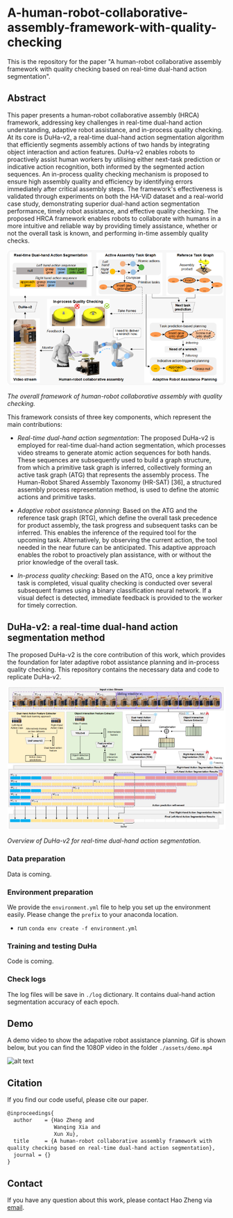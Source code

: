 # A-human-robot-collaborative-assembly-framework-with-quality-checking
This is the repository for the paper "A human-robot collaborative assembly framework with quality checking based on real-time dual-hand action segmentation".

## Abstract
This paper presents a human-robot collaborative assembly (HRCA) framework, addressing key challenges in real-time dual-hand action understanding, adaptive robot assistance, and in-process quality checking. At its core is DuHa-v2, a real-time dual-hand action segmentation algorithm that efficiently segments assembly actions of two hands by integrating object interaction and action features. DuHa-v2 enables robots to proactively assist human workers by utilising either next-task prediction or indicative action recognition, both informed by the segmented action sequences. An in-process quality checking mechanism is proposed to ensure high assembly quality and efficiency by identifying errors immediately after critical assembly steps. The framework's effectiveness is validated through experiments on both the HA-ViD dataset and a real-world case study, demonstrating superior dual-hand action segmentation performance, timely robot assistance, and effective quality checking. The proposed HRCA framework enables robots to collaborate with humans in a more intuitive and reliable way by providing timely assistance, whether or not the overall task is known, and performing in-time assembly quality checks.

![alt text](assets/framework.png)

*The overall framework of human-robot collaborative assembly with quality checking.*

This framework consists of three key components, which represent the main contributions:
- *Real-time dual-hand action segmentation*: The proposed DuHa-v2 is employed for real-time dual-hand action segmentation, which processes video streams to generate atomic action sequences for both hands. These sequences are subsequently used to build a graph structure, from which a primitive task graph is inferred, collectively forming an active task graph (ATG) that represents the assembly process. The Human-Robot Shared Assembly Taxonomy (HR-SAT) [36], a structured assembly process representation method, is used to define the atomic actions and primitive tasks.

- *Adaptive robot assistance planning*: Based on the ATG and the reference task graph (RTG), which define the overall task precedence for product assembly, the task progress and subsequent tasks can be inferred. This enables the inference of the required tool for the upcoming task. Alternatively, by observing the current action, the tool needed in the near future can be anticipated. This adaptive approach enables the robot to proactively plan assistance, with or without the prior knowledge of the overall task.

- *In-process quality checking*: Based on the ATG, once a key primitive task is completed, visual quality checking is conducted over several subsequent frames using a binary classification neural network. If a visual defect is detected, immediate feedback is provided to the worker for timely correction.

## DuHa-v2: a real-time dual-hand action segmentation method
The proposed DuHa-v2 is the core contribution of this work, which provides the foundation for later adaptive robot assistance planning and in-process quality checking. This repository contains the necessary data and code to replicate DuHa-v2.

![alt text](assets/duha-v2.png)

*Overview of DuHa-v2 for real-time dual-hand action segmentation.*

### Data preparation
Data is coming.
<!-- The data is hosted in [Dropbox](https://www.dropbox.com/scl/fo/ura9rs952qploe73kyrk3/h?rlkey=9xl2ur3iojl69x1oay9ko2xuo&dl=0). We created the dataset by selecting a sub-dataset from [HA-ViD](https://iai-hrc.github.io/ha-vid). In this repository, we only provide the features and labels that are necessary to replicate DuHa-v2. More information about the dataset **HA-ViD** can be found at the [website](https://iai-hrc.github.io/ha-vid).
You should download the data and put it in a folder `./data`. 
The structure of `data` should look like:
```
data
├── train_features
├── train_edge_indices
├── train_i3d_features
├── train_lh_labels
├── train_rh_labels
├── test_features
├── test_edge_indices
├── test_i3d_features
├── test_lh_labels
├── test_rh_labels
``` -->
### Environment preparation
We provide the `environment.yml` file to help you set up the environment easily. Please change the `prefix` to your anaconda location.
* run `conda env create -f environment.yml`

### Training and testing DuHa
Code is coming.
<!-- To simplify the process, we use one script `main.py` to automatically train and test DuHa. We test DuHa after each epoch. In the HA-ViD, the videos have `front`, `side` and `top` views, are denoted as `M0` `S1` and `S2` respectively. To run the script `main.py`, please specify the `view` and `data_root` where you hold the data.
* run `python main.py --view M0 --data_root ./data/` -->

### Check logs
The log files will be save in `./log` dictionary. It contains dual-hand action segmentation accuracy of each epoch. 

## Demo
A demo video to show the adapative robot assistance planning. Gif is shown below, but you can find the 1080P video in the folder `./assets/demo.mp4`

![alt text](assets/domo.gif)

## Citation
If you find our code useful, please cite our paper. 
```
@inproceedings{
  author    = {Hao Zheng and
               Wanqing Xia and 
               Xun Xu},
  title     = {A human-robot collaborative assembly framework with quality checking based on real-time dual-hand action segmentation},
  journal = {}
}
```

## Contact
If you have any question about this work, please contact Hao Zheng via [email](mailto:h.zheng.work@gmail.com).
